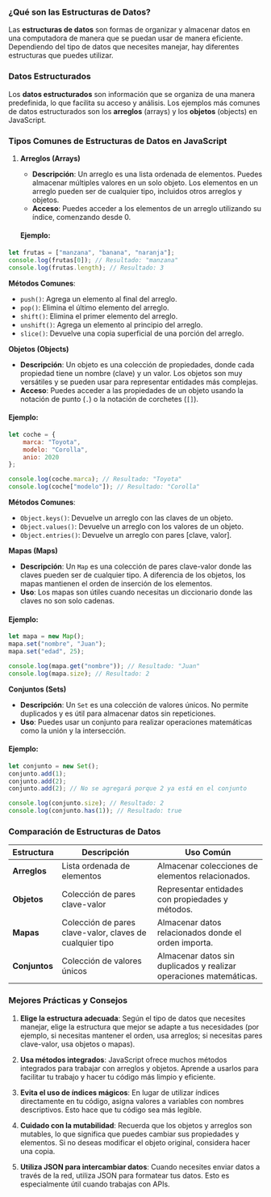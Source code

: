 ### ¿Qué son las Estructuras de Datos?

Las **estructuras de datos** son formas de organizar y almacenar datos en una computadora de manera que se puedan usar de manera eficiente. Dependiendo del tipo de datos que necesites manejar, hay diferentes estructuras que puedes utilizar.

### Datos Estructurados

Los **datos estructurados** son información que se organiza de una manera predefinida, lo que facilita su acceso y análisis. Los ejemplos más comunes de datos estructurados son los **arreglos** (arrays) y los **objetos** (objects) en JavaScript.

### Tipos Comunes de Estructuras de Datos en JavaScript

1. **Arreglos (Arrays)**
    
    - **Descripción**: Un arreglo es una lista ordenada de elementos. Puedes almacenar múltiples valores en un solo objeto. Los elementos en un arreglo pueden ser de cualquier tipo, incluidos otros arreglos y objetos.
    - **Acceso**: Puedes acceder a los elementos de un arreglo utilizando su índice, comenzando desde 0.
    
    #### Ejemplo:


```js
let frutas = ["manzana", "banana", "naranja"];
console.log(frutas[0]); // Resultado: "manzana"
console.log(frutas.length); // Resultado: 3
```

**Métodos Comunes**:

- `push()`: Agrega un elemento al final del arreglo.
- `pop()`: Elimina el último elemento del arreglo.
- `shift()`: Elimina el primer elemento del arreglo.
- `unshift()`: Agrega un elemento al principio del arreglo.
- `slice()`: Devuelve una copia superficial de una porción del arreglo.

**Objetos (Objects)**

- **Descripción**: Un objeto es una colección de propiedades, donde cada propiedad tiene un nombre (clave) y un valor. Los objetos son muy versátiles y se pueden usar para representar entidades más complejas.
- **Acceso**: Puedes acceder a las propiedades de un objeto usando la notación de punto (`.`) o la notación de corchetes (`[]`).

#### Ejemplo:

```js
let coche = {
    marca: "Toyota",
    modelo: "Corolla",
    anio: 2020
};

console.log(coche.marca); // Resultado: "Toyota"
console.log(coche["modelo"]); // Resultado: "Corolla"
```

**Métodos Comunes**:

- `Object.keys()`: Devuelve un arreglo con las claves de un objeto.
- `Object.values()`: Devuelve un arreglo con los valores de un objeto.
- `Object.entries()`: Devuelve un arreglo con pares [clave, valor].

**Mapas (Maps)**

- **Descripción**: Un `Map` es una colección de pares clave-valor donde las claves pueden ser de cualquier tipo. A diferencia de los objetos, los mapas mantienen el orden de inserción de los elementos.
- **Uso**: Los mapas son útiles cuando necesitas un diccionario donde las claves no son solo cadenas.

#### Ejemplo:

```js
let mapa = new Map();
mapa.set("nombre", "Juan");
mapa.set("edad", 25);

console.log(mapa.get("nombre")); // Resultado: "Juan"
console.log(mapa.size); // Resultado: 2
```

**Conjuntos (Sets)**

- **Descripción**: Un `Set` es una colección de valores únicos. No permite duplicados y es útil para almacenar datos sin repeticiones.
- **Uso**: Puedes usar un conjunto para realizar operaciones matemáticas como la unión y la intersección.

#### Ejemplo:

```js
let conjunto = new Set();
conjunto.add(1);
conjunto.add(2);
conjunto.add(2); // No se agregará porque 2 ya está en el conjunto

console.log(conjunto.size); // Resultado: 2
console.log(conjunto.has(1)); // Resultado: true
```

### Comparación de Estructuras de Datos

|**Estructura**|**Descripción**|**Uso Común**|
|---|---|---|
|**Arreglos**|Lista ordenada de elementos|Almacenar colecciones de elementos relacionados.|
|**Objetos**|Colección de pares clave-valor|Representar entidades con propiedades y métodos.|
|**Mapas**|Colección de pares clave-valor, claves de cualquier tipo|Almacenar datos relacionados donde el orden importa.|
|**Conjuntos**|Colección de valores únicos|Almacenar datos sin duplicados y realizar operaciones matemáticas.|

### Mejores Prácticas y Consejos

1. **Elige la estructura adecuada**: Según el tipo de datos que necesites manejar, elige la estructura que mejor se adapte a tus necesidades (por ejemplo, si necesitas mantener el orden, usa arreglos; si necesitas pares clave-valor, usa objetos o mapas).
    
2. **Usa métodos integrados**: JavaScript ofrece muchos métodos integrados para trabajar con arreglos y objetos. Aprende a usarlos para facilitar tu trabajo y hacer tu código más limpio y eficiente.
    
3. **Evita el uso de índices mágicos**: En lugar de utilizar índices directamente en tu código, asigna valores a variables con nombres descriptivos. Esto hace que tu código sea más legible.
    
4. **Cuidado con la mutabilidad**: Recuerda que los objetos y arreglos son mutables, lo que significa que puedes cambiar sus propiedades y elementos. Si no deseas modificar el objeto original, considera hacer una copia.
    
5. **Utiliza JSON para intercambiar datos**: Cuando necesites enviar datos a través de la red, utiliza JSON para formatear tus datos. Esto es especialmente útil cuando trabajas con APIs.